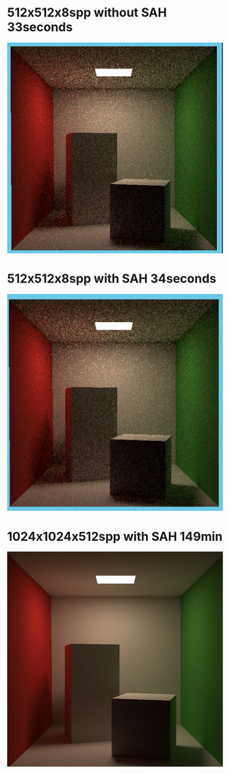 
# 512x512x8spp without SAH 33seconds
![alt text](image.png)

# 512x512x8spp with SAH 34seconds
![alt text](image-1.png)


# 1024x1024x512spp with SAH 149min
![alt text](image-2.png)